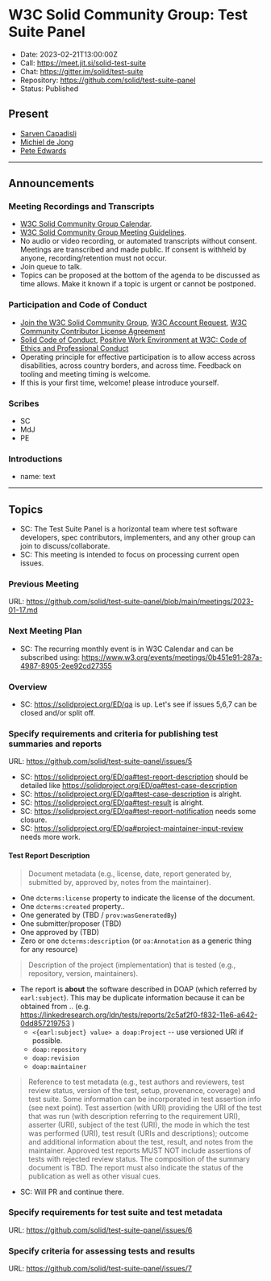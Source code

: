 # W3C Solid Community Group: Test Suite Panel

* Date: 2023-02-21T13:00:00Z
* Call: https://meet.jit.si/solid-test-suite
* Chat: https://gitter.im/solid/test-suite
* Repository: https://github.com/solid/test-suite-panel
* Status: Published


## Present
* [Sarven Capadisli](https://csarven.ca/#i)
* [Michiel de Jong](https://michielbdejong.com)
* [Pete Edwards](https://id.inrupt.com/edwardsph)

---

## Announcements

### Meeting Recordings and Transcripts
* [W3C Solid Community Group Calendar](https://www.w3.org/groups/cg/solid/calendar).
* [W3C Solid Community Group Meeting Guidelines](https://github.com/solid/specification/blob/main/meetings/README.md).
* No audio or video recording, or automated transcripts without consent. Meetings are transcribed and made public. If consent is withheld by anyone, recording/retention must not occur.
* Join queue to talk.
* Topics can be proposed at the bottom of the agenda to be discussed as time allows. Make it known if a topic is urgent or cannot be postponed.


### Participation and Code of Conduct
* [Join the W3C Solid Community Group](https://www.w3.org/community/solid/join), [W3C Account Request](http://www.w3.org/accounts/request), [W3C Community Contributor License Agreement](https://www.w3.org/community/about/agreements/cla/)
* [Solid Code of Conduct](https://github.com/solid/process/blob/main/code-of-conduct.md), [Positive Work Environment at W3C: Code of Ethics and Professional Conduct](https://www.w3.org/Consortium/cepc/)
* Operating principle for effective participation is to allow access across disabilities, across country borders, and across time. Feedback on tooling and meeting timing is welcome.
* If this is your first time, welcome! please introduce yourself.


### Scribes
* SC
* MdJ
* PE

### Introductions
* name: text

---

## Topics

* SC: The Test Suite Panel is a horizontal team where test software developers, spec contributors, implementers, and any other group can join to discuss/collaborate.
* SC: This meeting is intended to focus on processing current open issues.


### Previous Meeting
URL: https://github.com/solid/test-suite-panel/blob/main/meetings/2023-01-17.md


### Next Meeting Plan
* SC: The recurring monthly event is in W3C Calendar and can be subscribed using: https://www.w3.org/events/meetings/0b451e91-287a-4987-8905-2ee92cd27355


### Overview
* SC: https://solidproject.org/ED/qa is up. Let's see if issues 5,6,7 can be closed and/or split off.


### Specify requirements and criteria for publishing test summaries and reports
URL: https://github.com/solid/test-suite-panel/issues/5

* SC: https://solidproject.org/ED/qa#test-report-description should be detailed like https://solidproject.org/ED/qa#test-case-description
* SC: https://solidproject.org/ED/qa#test-case-description is alright.
* SC: https://solidproject.org/ED/qa#test-result is alright.
* SC: https://solidproject.org/ED/qa#test-report-notification needs some closure.
* SC: https://solidproject.org/ED/qa#project-maintainer-input-review needs more work.


#### Test Report Description
>Document metadata (e.g., license, date, report generated by, submitted by, approved by, notes from the maintainer).
* One `dcterms:license` property to indicate the license of the document.
* One `dcterms:created` property..
* One generated by (TBD / `prov:wasGeneratedBy`)
* One submitter/proposer (TBD)
* One approved by (TBD)
* Zero or one `dcterms:description` (or `oa:Annotation` as a generic thing for any resource)

>Description of the project (implementation) that is tested (e.g., repository, version, maintainers).
* The report is **about** the software described in DOAP (which referred by `earl:subject`). This may be duplicate information because it can be obtained from .. (e.g. https://linkedresearch.org/ldn/tests/reports/2c5af2f0-f832-11e6-a642-0dd857219753 )
  * `<{earl:subject} value> a doap:Project` -- use versioned URI if possible.
  * `doap:repository`
  * `doap:revision`
  * `doap:maintainer`

>    Reference to test metadata (e.g., test authors and reviewers, test review status, version of the test, setup, provenance, coverage) and test suite. Some information can be incorporated in test assertion info (see next point).
>    Test assertion (with URI) providing the URI of the test that was run (with description referring to the requirement URI), asserter (URI), subject of the test (URI), the mode in which the test was performed (URI), test result (URIs and descriptions); outcome and additional information about the test, result, and notes from the maintainer.
>    Approved test reports MUST NOT include assertions of tests with rejected review status.
>    The composition of the summary document is TBD.
>    The report must also indicate the status of the publication as well as other visual cues.

* SC: Will PR and continue there.

### Specify requirements for test suite and test metadata
URL: https://github.com/solid/test-suite-panel/issues/6


### Specify criteria for assessing tests and results
URL: https://github.com/solid/test-suite-panel/issues/7
